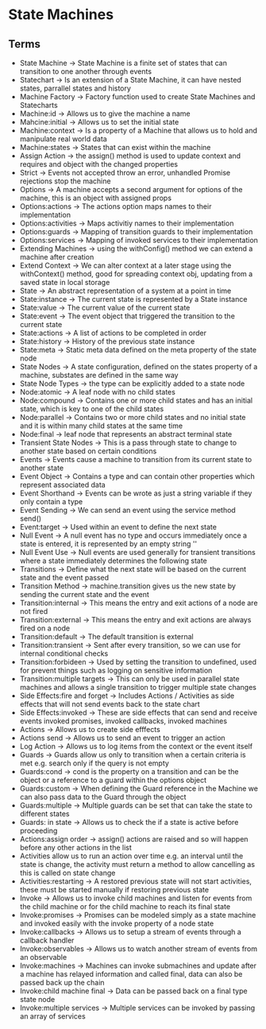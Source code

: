 # State Machines

## Terms

- State Machine -> State Machine is a finite set of states that can transition to one another through events
- Statechart -> Is an extension of a State Machine, it can have nested states, parrallel states and history
- Machine Factory -> Factory function used to create State Machines and Statecharts
- Machine:id -> Allows us to give the machine a name
- Mahcine:initial -> Allows us to set the initial state
- Machine:context -> Is a property of a Machine that allows us to hold and manipulate real world data
- Machine:states -> States that can exist within the machine
- Assign Action -> the assign() method is used to update context and requires and object with the changed properties
- Strict -> Events not accepted throw an error, unhandled Promise rejections stop the machine
- Options -> A machine accepts a second argument for options of the machine, this is an object with assigned props
- Options:actions -> The actions option maps names to their implementation
- Options:activities -> Maps activitiy names to their implementation
- Options:guards -> Mapping of transition guards to their implementation
- Options:services -> Mapping of invoked services to their implementation
- Extending Machines -> using the withConfig() method we can extend a machine after creation
- Extend Context -> We can alter context at a later stage using the withContext() method, good for spreading context obj, updating from a saved state in local storage
- State -> An abstract representation of a system at a point in time
- State:instance -> The current state is represented by a State instance
- State:value -> The current value of the current state
- State:event -> The event object that triggered the transition to the current state
- State:actions -> A list of actions to be completed in order
- State:history -> History of the previous state instance
- State:meta -> Static meta data defined on the meta property of the state node
- State Nodes -> A state configuration, defined on the states property of a machine, substates are defined in the same way
- State Node Types -> the type can be explicitly added to a state node
- Node:atomic -> A leaf node with no child states
- Node:compound -> Contains one or more child states and has an initial state, which is key to one of the child states
- Node:parallel -> Contains two or more child states and no initial state and it is within many child states at the same time
- Node:final -> leaf node that represents an abstract terminal state
- Transient State Nodes -> This is a pass through state to change to another state based on certain conditions
- Events -> Events cause a machine to transition from its current state to another state
- Event Object -> Contains a type and can contain other properties which represent associated data
- Event Shorthand -> Events can be wrote as just a string variable if they only contain a type
- Event Sending -> We can send an event using the service method send()
- Event:target -> Used within an event to define the next state
- Null Event -> A null event has no type and occurs immediately once a state is entered, it is represented by an empty string ''
- Null Event Use -> Null events are used generally for transient transitions where a state immediately determines the following state
- Transitions -> Define what the next state will be based on the current state and the event passed
- Transition Method -> machine.transition gives us the new state by sending the current state and the event
- Transition:internal -> This means the entry and exit actions of a node are not fired
- Transition:external -> This means the entry and exit actions are always fired on a node
- Transition:default -> The default transition is external
- Transition:transient -> Sent after every transition, so we can use for internal conditional checks
- Transition:forbideen -> Used by setting the transition to undefined, used for prevent things such as logging on sensitive information
- Transition:multiple targets -> This can only be used in parallel state machines and allows a single transition to trigger multiple state changes
- Side Effects:fire and forget -> Includes Actions / Activities as side effects that will not send events back to the state chart
- Side Effects:invoked -> These are side effects that can send and receive events invoked promises, invoked callbacks, invoked machines
- Actions -> Allows us to create side efffects
- Actions send -> Allows us to send an event to trigger an action
- Log Action -> Allows us to log items from the context or the event itself
- Guards -> Guards allow us only to transition when a certain criteria is met e.g. search only if the query is not empty
- Guards:cond -> cond is the property on a transition and can be the object or a reference to a guard within the options object
- Guards:custom -> When defining the Guard reference in the Machine we can also pass data to the Guard through the object
- Guards:multiple -> Multiple guards can be set that can take the state to different states
- Guards: in state -> Allows us to check the if a state is active before proceeding
- Actions:assign order -> assign() actions are raised and so will happen before any other actions in the list
- Activities allow us to run an action over time e.g. an interval until the state is change, the activity must return a method to allow cancelling as this is called on state change
- Activities:restarting -> A restored previous state will not start activities, these must be started manually if restoring previous state
- Invoke -> Allows us to invoke child machines and listen for events from the child machine or for the child machine to reach its final state
- Invoke:promises -> Promises can be modeled simply as a state machine and invoked easily with the invoke property of a node state
- Invoke:callbacks -> Allows us to setup a stream of events through a callback handler
- Invoke:observables -> Allows us to watch another stream of events from an observable
- Invoke:machines -> Machines can invoke submachines and update after a machine has relayed information and called final, data can also be passed back up the chain
- Invoke:child machine final -> Data can be passed back on a final type state node
- Invoke:multiple services -> Multiple services can be invoked by passing an array of services